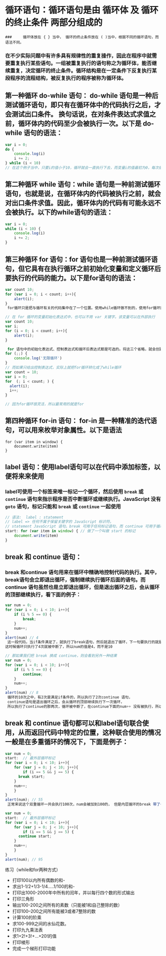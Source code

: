 # 循环语句：循环语句是由 循环体 及 循环的终止条件 两部分组成的

	### 	循环体放在 { } 当中， 循环的终止条件放在 ( )当中，根据不同的循环语句，而语法不同。

### 	在不少实际问题中有许多具有规律性的重复操作，因此在程序中就需要重复执行某些语句。一组被重复执行的语句称之为循环体，能否继续重复，决定循环的终止条件。循环结构是在一定条件下反复执行某段程序的流程结构，被反复执行的程序被称为循环体。  

## 第一种循环 do-while 语句： do-while 语句是一种后测试循环语句，即只有在循环体中的代码执行之后，才会测试出口条件。 换句话说，在对条件表达式求值之前，循环体内的代码至少会被执行一次。以下是 do-while 语句的语法：

```javascript
var i = 0;
do {
	console.log(i)
	i += 2;
} while (i < 10)
// 在这个例子当中，只要i的值小于10，循环就会一直执行下去，而变量i的值最初为0，每次循环都会递增2.
```

## 第二种循环 while 语句：while 语句是一种前测试循环语句，也就是说，在循环体内的代码被执行之前，就会对出口条件求值。因此，循环体内的代码有可能永远不会被执行。以下的while语句的语法：

```javascript
var i = 0;
while (i < 10) {
	console.log(i)
	i += 2;
}
```

## 第三种循环 for 语句：for 语句也是一种前测试循环语句，但它具有在执行循环之前初始化变量和定义循环后要执行的代码的能力。以下是for语句的语法：

```javascript
var count 10;
for (var i = 0; i < count; i++){
	alert(i);
}
 for循环只是把与循环有关的代码集中在了一个位置。使用while循环做不到的，使用for循环同样做不到；
```

```javascript
// 在 for 循环的变量初始化表达式中，也可以不用 var 关键字。该变量可以在外部执行
var count 10;
var i;
for (i = 0; i < count; i++){
	alert(i);
}
```

```javascript
 for 语句中的初始化表达式、控制表达式和循环后表达式都是可选的。将这三个省略，就会创建一个无限循环
for (;;) {
	console.log('无限循环')
}
// 而如果只给出控制表达式，实际上就把for循环转化成了while循环
var count = 10;
var i = 0;
for  (; i < count; ) {
  alert(i);
  i++;
}

// 因为for循环很灵活，所以最常用的就是for
```

## 第四种循环 for-in 语句： for-in 是一种精准的迭代语句，可以用来枚举对象属性。以下是语法

```
for (var item in window) {
	document.write(item)
}
```

## label 语句：使用label语句可以在代码中添加标签，以便将来来使用

### label可使用一个标签来唯一标记一个循环，然后使用 `break` 或 `continue` 语句来指示程序是否中断循环或继续执行。JavaScript 没有 `goto` 语句，标记只能和 `break` 或 `continue` 一起使用

```javascript
// 语法:  label : statement
// label => 任何不属于保留关键字的 JavaScript 标识符。
// statement JavaScript 语句。break 可用于任何标记语句，而 continue 可用于循环标记语句。
start: for (var item in window) { // 做了一个叫做 start 的标记
	document.write(item)
}
```

## break 和 continue 语句：

### break 和continue 语句用来在循环中精确地控制代码的执行。其中，break语句会立即退出循环，强制继续执行循环后面的语句。而continue 语句虽然也是立即退出循环，但是退出循环之后，会从循环的顶部继续执行，看下面的例子：

```javascript
var num = 0;
for (var i = 0; i < 10; i++){
	if (i % 5 == 0) {
		break;
	}
	num++;
}
alert(num) // 4
 这一段代码，当if条件满足了，就执行了break语句，然后就退出了循环，下一句要执行的就是 alert(num)，
这时候循环只执行了4次就被中断了，所以num的值是4，而不是10
```

```javascript
// 那如果我们把 break 换成 continue，则会看到另外一种结果
var num = 0;
for (var i = 0; i < 10; i++){
	if (i % 5 == 0) {
		continue;
	}
	num++;
}
alert(num) // 8
 循环的10次之中，有2次是满足if条件的，所以执行了2次continue 语句，
 continue语句是退出循环之后，会从循环的顶部继续执行下一次循环，
 所以执行了continue的那两次，循环被中断了，在continue下面的num++ 没有被执行，所以10次循环中 num++ 只执行了8次
```

## break 和 continue 语句都可以和label语句联合使用，从而返回代码中特定的位置，这种联合使用的情况一般是在多重循环的情况下，下面是例子：

```javascript
var num = 0;
start:  // 最外层循环标记
for (var i = 0; i < 10; i++){
	for (var j = 0; j < 10; j++){
		if (i == 5 && j == 5) {
      break start;
    }
    num++;
	}
}
alert(num); // 55
 正常来说这个双重循环一共会执行100次，num会被加到100的， 但是内层循环的break 带了一个参数：要返回的标签(label); 因为这个标签是在外层for循环之外的，所以这个break执行之后 不仅仅中断了内层循环，也中断了外层循环，所以当 i 和 j 都等于5的时候，num正好等于55
```

```javascript
var num = 0;
start:  // 最外层循环标记
for (var i = 0; i < 10; i++){
	for (var j = 0; j < 10; j++){
		if (i == 5 && j == 5) {
      continue start;
    }
    num++;
	}
}
alert(num); // 95
```

练习（while和for两种方式）

- 打印100以内所有偶数的和- 
- 求出1-1/2+1/3-1/4…..1/100的和- 
- 打印出1000-2000年中所有的闰年，并以每行四个数的形式输出
- 打印三角形
- 输出100-200之间所有的素数（只能被1和自己整除的数）
- 打印100–200之间所有能被3或者7整除的数
- 计算100的阶乘
- 求100-999之间的水仙花数。
- 打印九九乘法表
- 求1+2!+3!+...+20!的值
- 打印棱形
- 完成一个梯形打印功能